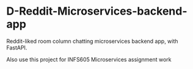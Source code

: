# D-Reddit-Microservices-backend-app
Reddit-liked room column chatting microservices backend app, with FastAPI.

Also use this project for INFS605 Microservices assignment work
